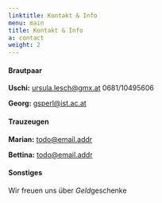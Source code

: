 ```yaml
---
linktitle: Kontakt & Info
menu: main
title: Kontakt & Info
a: contact
weight: 2
---
```


#### Brautpaar

**Uschi:**
  <a href="mailto:ursula.lesch@gmx.at">ursula.lesch@gmx.at</a> 0681/10495606

**Georg:** <a href="mailto:gsperl@ist.ac.at">gsperl@ist.ac.at</a> 

#### Trauzeugen

**Marian:** todo@email.addr

**Bettina:** todo@email.addr



#### Sonstiges

Wir freuen uns über *Geld*geschenke